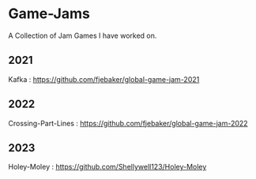 # Game-Jams
A Collection of Jam Games I have worked on.

## 2021
Kafka : https://github.com/fjebaker/global-game-jam-2021

## 2022
Crossing-Part-Lines : https://github.com/fjebaker/global-game-jam-2022

## 2023
Holey-Moley : https://github.com/Shellywell123/Holey-Moley
